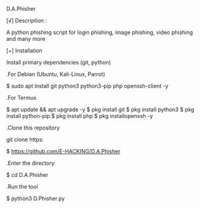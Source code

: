 D.A.Phisher 
      

   
[√] Description : 

A python phishing script for login phishing, image phishing, video phishing and many more

[+] Installation 

Install primary dependencies (git, python) 

.For Debian (Ubuntu, Kali-Linux, Parrot)

$ sudo apt install git python3 python3-pip php openssh-client -y

.For Termux

$ apt update && apt upgrade -y
$ pkg install git 
$ pkg install python3 
$ pkg install python-pip 
$ pkg install php
$ pkg installopenssh -y

.Clone this repository 

git clone https:

$ https://github.com/E-HACKING/D.A.Phisher

.Enter the directory
 
$ cd D.A.Phisher
 
.Run the tool
 
$ python3 D.Phisher.py

